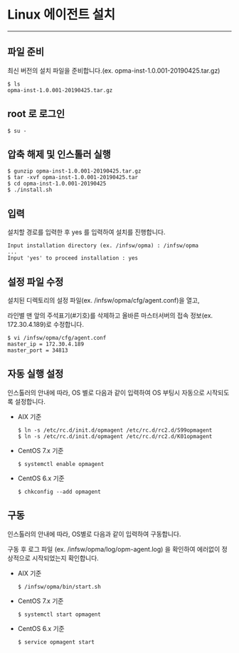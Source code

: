 # Linux 에이전트 설치

---

## 파일 준비

최신 버전의 설치 파일을 준비합니다.(ex. opma-inst-1.0.001-20190425.tar.gz)

```
$ ls
opma-inst-1.0.001-20190425.tar.gz
```

## root 로 로그인

```
$ su -
```

## 압축 해제 및 인스톨러 실행

```
$ gunzip opma-inst-1.0.001-20190425.tar.gz
$ tar -xvf opma-inst-1.0.001-20190425.tar
$ cd opma-inst-1.0.001-20190425
$ ./install.sh
```

## 입력

설치할 경로를 입력한 후 yes 를 입력하여 설치를 진행합니다.

```
Input installation directory (ex. /infsw/opma) : /infsw/opma
...
Input 'yes' to proceed installation : yes
```

## 설정 파일 수정

설치된 디렉토리의 설정 파일(ex. /infsw/opma/cfg/agent.conf)을 열고,

라인별 맨 앞의 주석표기(#기호)를 삭제하고 올바른 마스터서버의 접속 정보(ex. 172.30.4.189)로 수정합니다.

```
$ vi /infsw/opma/cfg/agent.conf
master_ip = 172.30.4.189
master_port = 34813
```

## 자동 실행 설정

인스톨러의 안내에 따라, OS 별로 다음과 같이 입력하여 OS 부팅시 자동으로 시작되도록 설정합니다.

- AIX 기준
  ```
  $ ln -s /etc/rc.d/init.d/opmagent /etc/rc.d/rc2.d/S99opmagent
  $ ln -s /etc/rc.d/init.d/opmagent /etc/rc.d/rc2.d/K01opmagent
  ```

- CentOS 7.x 기준
  ```
  $ systemctl enable opmagent
  ```

- CentOS 6.x 기준
  ```
  $ chkconfig --add opmagent
  ```

## 구동

인스톨러의 안내에 따라, OS별로 다음과 같이 입력하여 구동합니다.

구동 후 로그 파일 (ex. /infsw/opma/log/opm-agent.log) 을 확인하여 에러없이 정상적으로 시작되었는지 확인합니다.

- AIX 기준
  ```
  $ /infsw/opma/bin/start.sh
  ```

- CentOS 7.x 기준
  ```
  $ systemctl start opmagent
  ```

- CentOS 6.x 기준
  ```
  $ service opmagent start
  ```
